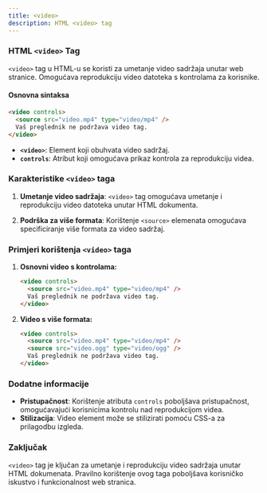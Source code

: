 ```yaml
---
title: <video>
description: HTML <video> tag
---
```


### HTML `<video>` Tag

`<video>` tag u HTML-u se koristi za umetanje video sadržaja unutar web stranice. Omogućava reprodukciju video datoteka s kontrolama za korisnike.

#### Osnovna sintaksa

```html
<video controls>
  <source src="video.mp4" type="video/mp4" />
  Vaš preglednik ne podržava video tag.
</video>
```

- **`<video>`**: Element koji obuhvata video sadržaj.
- **`controls`**: Atribut koji omogućava prikaz kontrola za reprodukciju videa.

### Karakteristike `<video>` taga

1. **Umetanje video sadržaja**:
   `<video>` tag omogućava umetanje i reprodukciju video datoteka unutar HTML dokumenta.

2. **Podrška za više formata**:
   Korištenje `<source>` elemenata omogućava specificiranje više formata za video sadržaj.

### Primjeri korištenja `<video>` taga

1. **Osnovni video s kontrolama:**

   ```html
   <video controls>
     <source src="video.mp4" type="video/mp4" />
     Vaš preglednik ne podržava video tag.
   </video>
   ```

2. **Video s više formata:**
   ```html
   <video controls>
     <source src="video.mp4" type="video/mp4" />
     <source src="video.ogg" type="video/ogg" />
     Vaš preglednik ne podržava video tag.
   </video>
   ```

### Dodatne informacije

- **Pristupačnost**: Korištenje atributa `controls` poboljšava pristupačnost, omogućavajući korisnicima kontrolu nad reprodukcijom videa.
- **Stilizacija**: Video element može se stilizirati pomoću CSS-a za prilagodbu izgleda.

### Zaključak

`<video>` tag je ključan za umetanje i reprodukciju video sadržaja unutar HTML dokumenata. Pravilno korištenje ovog taga poboljšava korisničko iskustvo i funkcionalnost web stranica.
